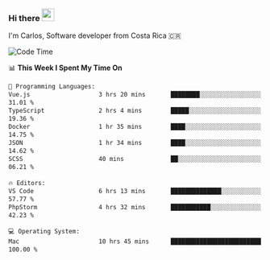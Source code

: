 ### Hi there <img src="https://media.giphy.com/media/hvRJCLFzcasrR4ia7z/giphy.gif" width="25px" height="25px">

I'm Carlos, Software developer from Costa Rica 🇨🇷

[//]: # (<a href="https://app.daily.dev/carum98"><img src="https://github.com/carum98/carum98/blob/main/devcard.svg" width="400" alt="Carlos Umaña Acevedo's Dev Card"/></a>)


<!--START_SECTION:waka-->
![Code Time](http://img.shields.io/badge/Code%20Time-13%2C350%20hrs%2018%20mins-blue)

📊 **This Week I Spent My Time On** 

```text
💬 Programming Languages: 
Vue.js                   3 hrs 20 mins       ████████░░░░░░░░░░░░░░░░░   31.01 % 
TypeScript               2 hrs 4 mins        █████░░░░░░░░░░░░░░░░░░░░   19.36 % 
Docker                   1 hr 35 mins        ████░░░░░░░░░░░░░░░░░░░░░   14.75 % 
JSON                     1 hr 34 mins        ████░░░░░░░░░░░░░░░░░░░░░   14.62 % 
SCSS                     40 mins             ██░░░░░░░░░░░░░░░░░░░░░░░   06.21 % 

🔥 Editors: 
VS Code                  6 hrs 13 mins       ██████████████░░░░░░░░░░░   57.77 % 
PhpStorm                 4 hrs 32 mins       ███████████░░░░░░░░░░░░░░   42.23 % 

💻 Operating System: 
Mac                      10 hrs 45 mins      █████████████████████████   100.00 % 
```


<!--END_SECTION:waka-->
